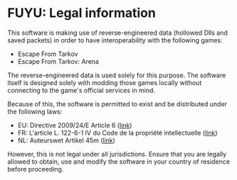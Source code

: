 # FUYU: Legal information

This software is making use of reverse-engineered data (hollowed Dlls and
saved packets) in order to have interoperability with the following games:

- Escape From Tarkov
- Escape From Tarkov: Arena

The reverse-engineered data is used solely for this purpose. The software
itself is designed solely with modding those games locally without connecting
to the game's official services in mind.

Because of this, the software is permitted to exist and be distributed under
the following laws:

- EU: Directive 2009/24/E Article 6 ([link](https://eur-lex.europa.eu/legal-content/EN/TXT/?uri=CELEX:32009L0024))
- FR: L'article L. 122-6-1 IV du Code de la propriété intellectuelle ([link](https://www.legifrance.gouv.fr/codes/article_lc/LEGIARTI000044365559))
- NL: Auteurswet Artikel 45m ([link](https://wetten.overheid.nl/jci1.3:c:BWBR0001886&hoofdstuk=VI&artikel=45m&z=2022-10-01&g=2022-10-01))

However, this is not legal under all jurisdictions. Ensure that you are
legally allowed to obtain, use and modify the software in your country of
residence before proceeding.
